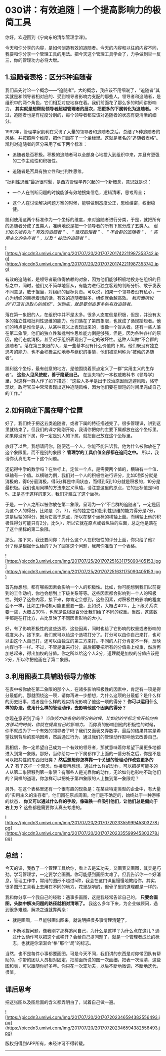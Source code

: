 # 030讲：有效追随｜一个提高影响力的极简工具

你好，欢迎回到《宁向东的清华管理学课》。

今天和你分享的内容，是如何创造有效的追随者。今天的内容和以往的内容不同，我要和你分享一个管理工具的用法。把今天这个管理工具学会了，力争做到举一反三，你的管理功力必将大增。

## 1.追随者表格：区分5种追随者

我们首先讨论一个概念——“追随者”。大的概念，我应该不用细说了，“追随者”其实就是和领导者相对应的、受到领导者影响力支配的那些人。领导者和追随者，是组织中的两个角色，它们相互对应地存在着。我们前面花了那么多的时间讲影响力， **其实就是想帮助领导者超越管理者的层次，把更多的下属转化为追随者。** 不过，追随者也是有程度分别的，每个领导者都应该对追随者的状态有更清晰的细分。

1992年，管理学家凯利在采访了大量的领导者和追随者之后，总结了5种追随者的风格，并按照两个维度，把他们画在了一个坐标里。这就是著名的“追随者表格”。凯利对追随者的区分采用了如下两个标准：

* 追随者是否积极。积极的追随者可以全部身心地投入到组织中来，并且有更强的工作主动性和积极性。

* 追随者是否具有独立性和批判性思维。

“批判性思维”最近很时髦，是西方管理学界兴起的一个新概念，意思就是说：

* 一个人在判断问题的时候能够有效地搜集信息，逻辑清晰，思考周全；

* 这个人在讨论解决问题方案的时候，能够做到态度公正，思维缜密，权衡稳健。

凯利使用这两个标准作为一个坐标的维度，来对追随者进行分类，于是，就把所有的追随者分成了五类人，准确地说是把一个领导者的所有下属分成了五类人。 *他们依次被称为 “ 有效的追随者 ” 、 “ 循规蹈矩者 ” 、 “ 不合群的追随者 ” 、 “ 实用主义的生存者 ” ，以及 “ 被动的追随者 ” 。*

![https://piccdn3.umiwi.com/img/201707/20/201707201742211987353742.jpg](https://piccdn3.umiwi.com/img/201707/20/201707201742211987353742.jpg)

有效的追随者，是领导者最值得依赖的对象，因为他们能够积极地投身在组织的目标之中，同时，他们又不简单地盲从，有能力进行独立客观的判断分析、敢于发表不同意见，敢于担当，对组织的目标负责。可以说，如果一个领导者没有私心，一心为组织的目标着想的话，有效的追随者越多，组织就会越高效。 *我前面所说的“打造有进取心的组织”，说到底，就是要创造更多的有效追随者。*

落在第一象限的人，在组织中并不是太多。很多人态度倒是积极，但是，并没有太多的独立性和批判性思维的能力。他们落在了第四象限，也就成了循规蹈矩者。他们的特点是惟命是从，从某种意义上表现出来的，很像一个盲从者。还有一些人落在第二象限，他们的独立性和批判性思维能力倒是够强，但是，因为各种各样的原因，他们态度消极，甚至对于组织表现出了一定的破坏性。这种人叫做“不合群的追随者”。落在第三象限的人，是一些基本没有什么价值的下属。他们既没有独立思考的能力，也不会积极主动地参与组织的事情，他们被凯利称为“被动的追随者”。

凯利这个坐标，最有创意的地方，是他围绕着原点定义了一群“实用主义的生存者”。 **这些人见风使舵，善于隐蔽自己。** 在达夫特的一本权威教科书《领导学》里，对这样一群人作了如下描述：“这些人多半是出于政治原因而逃避风险，恪守现状，政府官员中常常表现出这种追随风格，因为他们要在很短的时间里完成自己的工作。”

## 2.如何确定下属在哪个位置

好了，我们终于把这五类追随者，或者下属的特征描述完了。很多管理课，讲到这里就结束了。但我们的课才刚刚开始，我请你把你的主要下属都放在这个坐标里。如果你没有下属，你一定是别人的下属，就把自己放在这个坐标里。

放好了以后，我想请问你，随便选一个人，你能不能告诉我，他为什么被你放在了这个象限里，而不是别的象限？ **管理学的工具价值全部都在追问之中。** 所以，我请你认真思考一下这个问题。

还记得中学的数学吗？在坐标上，定位一个点，是需要两个值的，横轴有一个值、纵轴有一个值。以横轴为例，我们对一个人的积极性进行评分，比如0到5分就是消极的，得0分最消极，得5分算是中间状态，而得到5到10分就是积极的，10分是最积极。我们也用同样的方法来定义纵轴，请注意这里的原点，它的坐标值是5和5。正是基于这样的定义，我们才建立了这个坐标。

于是，一个人之所以被你放在第二象限，呈现为一个“不合群的追随者”，一定是因为这个人的得分，比如是（2，7）。他的独立性和批判性思维的能力得分是7分，这是纵轴的得分，因为它高于原点，所以在整个坐标的横轴上面。而横轴上他的积极性得分可能只有2分，比5小，所以它就在原点或者纵轴的左面，总之他是落在了这个坐标的第二象限。

那么，接下来，我还要问你：为什么这个人在积极性的评分上面，你只给了他2分？你是根据什么给的？为了回答这个问题，我帮你准备了一个表格。

![https://piccdn3.umiwi.com/img/201707/25/201707251631175090405153.jpg](https://piccdn3.umiwi.com/img/201707/25/201707251631175090405153.jpg)

首先你想想，都有哪些因素会影响一个人的积极性。比如，你可能想到我们以前提到的工作动机，你也会想到上下级关系等等。这些因素都会影响到一个人的积极性。列好了这些内容，接下来，你肯定会想到，这些因素，对积极性的影响的程度会不一样，比如工作动机可能更重要一些，比如说，大概占40%，上下级关系次要一些，大概占30%，也就是说根据百分比我们给了不同的权重。当然，这些数字都是在打比方，占比反映了不同因素影响的大小。

好，有了影响积极性的这些选项、这些因素，同时也给了它影响的权重或者影响的程度大小，接下来，我们就可以给这个选项打分了。打分可以由你自己来打，也可以由这个人自己打，还可以由独立的第三方来打。不同的人打分肯定不一样，反映内容也不一样。不过，不管是谁来打分，最后都要把所有的分值乘上权重，然后再加总起来，得出加权的分值。你之所以给这个人2分，道理就是加权的分值应该是2分，所以你把他画在了第二象限。

## 3.利用图表工具辅助领导力修炼

在表中被你放在第二象限的那个人，在诸多影响积极性的因素中，肯定有一项是得分最低的。那就围绕这一项，请你再进一步想想，为什么这项的分最低？是什么样的历史旧事，或者是什么样的现实情况影响了他这一项的得分？ **你可以运用什么样的办法，使用什么样的管理动作，去影响他这个因素的得分？**

你现在意识到了吗？ *当你努力改善他的得分的时候，比如他的坐标定位开始向右方移动的时候，你就在提高自己的影响力。* 而你真的影响到他的积极性的时候，你不就成为了一个有效的领导者了吗？我们又画表又弄数字，最后的结果其实是希望找到背后的影响因素，然后通过行为、通过我们的管理动作影响他去改善自己。

我相信，你一定希望自己成为一个有效的领导者，那就意味着你希望下属更多地都进入到第一象限。那好，当你给每一个下属都作了上面的一番分析之后，你是不是可以把共性的东西归归类？ **然后想想你怎样靠一个关键的管理动作改变更多的人？** 有了这样一个观念，你接着再想想，通过什么样的动作，可以把尽可能多的人从第二象限移到第一象限？有哪些人是光靠你的动作，无论如何也影响不动他们的？同样的道理，你怎样可以把处于第四象限的人上推到第一象限呢？

另外，在这个表格里还有一个很有趣的现象是：在某些特定类型的企业中，有大量的“实用主义的生存者”，他们围在原点周围，他们是不确定的，始终处于一种游移的状态， **你又可以通过什么样的手段，像磁铁一样吸引他们，让他们总是偏向于右上方？** 这些都是需要你认真去考虑的。

![https://piccdn3.umiwi.com/img/201707/20/201707202335599945303278.jpg](https://piccdn3.umiwi.com/img/201707/20/201707202335599945303278.jpg)

## 总结：

今天的课，我教了一个管理工具给你，看上去是笨功夫，又画表又画图，其实是巧劲。学习管理学，一定要学会画图。你可能感到画图太难了。但我告诉你一个好消息，管理工作中，常用的图形不超过5种，我会在这门课里慢慢地教给你。其实，很多图形工具看上去用在不同的地方，花里胡哨的，但骨子里的道理都是一样的。

我和你分享一个我自己的经验：遇事多画图，这是我经常告诉自己的。 **只要会画图，头脑中解决问题的路径就相对清晰了。** 我这么多年下来，为企业做顾问，遇到很多难题，解决之道就靠两条：

* 就是画图，一旦能够画出图来，就说明把很多事情理清楚了。

* 不断地提问题，像我刚才那样追问自己，为什么是这样？为什么点在这儿？通过什么动作可以把这个点移开？会给自己提问题了，就是一个管理者成长的标志，也就是你渐渐会“格”那个“局”的标志。

当然，也不是每件小事都要画图。可是今天不同，我们讲的东西是对你带团队有帮助的，你带的团队人员相对固定，把前面所说的图一次画细，把表一次理清，这些图和表，可以跟随你好多年。你只花一次笨功夫，以后不断地微调，不断地迭代，很值。

## 课后思考

把这张图以及图后面的含义都弄明白了，试着自己做一遍。

![https://piccdn3.umiwi.com/img/201707/20/201707202346594382556493.jpg](https://piccdn3.umiwi.com/img/201707/20/201707202346594382556493.jpg)

版权归得到APP所有，未经许可不得转载。

---
